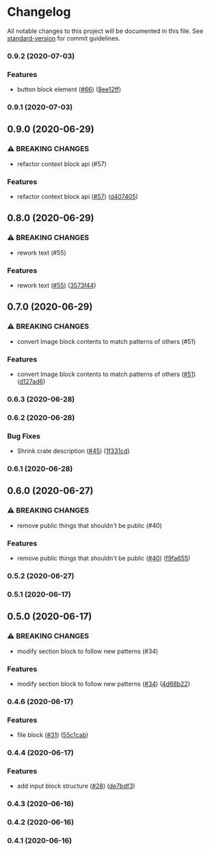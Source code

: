 # Changelog

All notable changes to this project will be documented in this file. See [standard-version](https://github.com/conventional-changelog/standard-version) for commit guidelines.

### 0.9.2 (2020-07-03)


### Features

* button block element ([#66](https://github.com/cakekindel/slack-blocks-rs/issues/66)) ([8ee12ff](https://github.com/cakekindel/slack-blocks-rs/commit/8ee12ffe3fb509f3f51c383694e33982a4cb3572))

### 0.9.1 (2020-07-03)

## 0.9.0 (2020-06-29)


### ⚠ BREAKING CHANGES

* refactor context block api (#57)

### Features

* refactor context block api ([#57](https://github.com/cakekindel/slack-blocks-rs/issues/57)) ([d407405](https://github.com/cakekindel/slack-blocks-rs/commit/d4074059c21eddafb41a5d8800e272e25a663ebf))

## 0.8.0 (2020-06-29)


### ⚠ BREAKING CHANGES

* rework text (#55)

### Features

* rework text ([#55](https://github.com/cakekindel/slack-blocks-rs/issues/55)) ([3573f44](https://github.com/cakekindel/slack-blocks-rs/commit/3573f4431dc6fc18f6412c783de20782837f2de4))

## 0.7.0 (2020-06-29)


### ⚠ BREAKING CHANGES

* convert Image block contents to match patterns of others (#51)

### Features

* convert Image block contents to match patterns of others ([#51](https://github.com/cakekindel/slack-blocks-rs/issues/51)) ([d127ad6](https://github.com/cakekindel/slack-blocks-rs/commit/d127ad6255a73020d3c27b3293587006e54f4cac))

### 0.6.3 (2020-06-28)

### 0.6.2 (2020-06-28)


### Bug Fixes

* Shrink crate description ([#45](https://github.com/cakekindel/slack-blocks-rs/issues/45)) ([1f331cd](https://github.com/cakekindel/slack-blocks-rs/commit/1f331cdb8f59e163522c627f7356227ce918d976))

### 0.6.1 (2020-06-28)

## 0.6.0 (2020-06-27)


### ⚠ BREAKING CHANGES

* remove public things that shouldn't be public (#40)

### Features

* remove public things that shouldn't be public ([#40](https://github.com/cakekindel/slack-blocks-rs/issues/40)) ([f9fa655](https://github.com/cakekindel/slack-blocks-rs/commit/f9fa65593a1de45e8eb58803e3da102adb011348))

### 0.5.2 (2020-06-27)

### 0.5.1 (2020-06-17)

## 0.5.0 (2020-06-17)


### ⚠ BREAKING CHANGES

* modify section block to follow new patterns (#34)

### Features

* modify section block to follow new patterns ([#34](https://github.com/cakekindel/slack-blocks-rs/issues/34)) ([4d68b22](https://github.com/cakekindel/slack-blocks-rs/commit/4d68b22d7e91463ff01f6790c33644559f1a1ebd))

### 0.4.6 (2020-06-17)


### Features

* file block ([#31](https://github.com/cakekindel/slack-blocks-rs/issues/31)) ([55c1cab](https://github.com/cakekindel/slack-blocks-rs/commit/55c1cabf04a06de93ee82923a32e0ebf4f72e595))

### 0.4.4 (2020-06-17)


### Features

* add input block structure ([#28](https://github.com/cakekindel/slack-blocks-rs/issues/28)) ([de7bdf3](https://github.com/cakekindel/slack-blocks-rs/commit/de7bdf3b5a9e4a279c1919f32f167545463ed5ef))

### 0.4.3 (2020-06-16)

### 0.4.2 (2020-06-16)

### 0.4.1 (2020-06-16)
